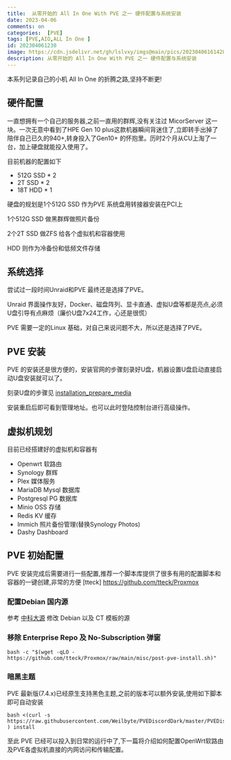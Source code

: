 ```yaml
---
title:  从零开始的 All In One With PVE 之一 硬件配置与系统安装
date: 2023-04-06
comments: on
categories:  [PVE]
tags: [PVE,AIO,ALL In One ]
id: 202304061230
image: https://cdn.jsdelivr.net/gh/lslvxy/imgs@main/pics/20230406161428.jpg
description: 从零开始的 All In One With PVE 之一 硬件配置与系统安装
---
```



本系列记录自己的小机 All In One 的折腾之路,坚持不断更!

## 硬件配置

一直想拥有一个自己的服务器,之前一直用的群辉,没有关注过 MicorServer 这一块。一次无意中看到了HPE Gen 10 plus这款机器瞬间背迷住了,立即转手出掉了陪伴自己已久的940+,转身投入了Gen10+ 的怀抱里。历时2个月从CU上淘了一台，加上硬盘就能投入使用了。

目前机器的配置如下
* 512G SSD  * 2
* 2T   SSD  * 2
* 18T  HDD  * 1

硬盘的规划是1个512G SSD 作为PVE 系统盘用转接器安装在PCI上

1个512G SSD 做黑群辉做照片备份

2个2T SSD 做ZFS 给各个虚拟机和容器使用

HDD 则作为冷备份和低频文件存储

## 系统选择
尝试过一段时间Unraid和PVE 最终还是选择了PVE。

Unraid 界面操作友好，Docker、磁盘阵列、显卡直通、虚拟U盘等都是亮点,必须U盘引导有点麻烦（廉价U盘7x24工作，心还是很慌）

PVE 需要一定的Linux 基础，对自己来说问题不大，所以还是选择了PVE。

## PVE 安装

PVE 的安装还是很方便的，安装官网的步骤刻录好U盘，机器设置U盘启动直接启动U盘安装就可以了。

刻录U盘的步骤见 [installation_prepare_media](https://pve.proxmox.com/wiki/Prepare_Installation_Media#installation_prepare_media) 

安装重启后即可看到管理地址。也可以此时登陆控制台进行高级操作。

## 虚拟机规划

目前已经搭建好的虚拟机和容器有
* Openwrt 软路由
* Synology 群辉
* Plex 媒体服务
* MariaDB Mysql 数据库
* Postgresql PG 数据库
* Minio OSS 存储
* Redis KV 缓存
* Immich 照片备份管理(替换Synology Photos)
* Dashy Dashboard 

## PVE 初始配置
PVE 安装完成后需要进行一些配置,推荐一个脚本库提供了很多有用的配置脚本和容器的一键创建,非常的方便 [tteck] https://github.com/tteck/Proxmox

### 配置Debian 国内源

参考 [中科大源](http://mirrors.ustc.edu.cn/help/proxmox.html) 修改 Debian 以及 CT 模板的源


### 移除 Enterprise Repo 及 No-Subscription 弹窗
```
bash -c "$(wget -qLO - https://github.com/tteck/Proxmox/raw/main/misc/post-pve-install.sh)"
```

### 暗黑主题
PVE 最新版(7.4.x)已经原生支持黑色主题,之前的版本可以额外安装,使用如下脚本即可自动安装
```
bash <(curl -s https://raw.githubusercontent.com/Weilbyte/PVEDiscordDark/master/PVEDiscordDark.sh ) install
```

至此 PVE 已经可以投入到日常的运行中了,下一篇将介绍如何配置OpenWrt软路由及PVE各虚拟机直接的内网访问和传输配置。



